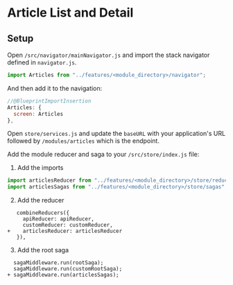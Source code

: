 # Article List and Detail

## Setup

Open `/src/navigator/mainNavigator.js` and import the stack navigator defined in `navigator.js`.

```javascript
import Articles from "../features/<module_directory>/navigator";
```

And then add it to the navigation:

```javascript
//@BlueprintImportInsertion
Articles: {
  screen: Articles
},
```

Open `store/services.js` and update the `baseURL` with your application's URL followed by `/modules/articles` which is the endpoint.

Add the module reducer and saga to your `/src/store/index.js` file:

1. Add the imports

```javascript
import articlesReducer from "../features/<module_directory>/store/reducers";
import articlesSagas from "../features/<module_directory>/store/sagas";
```

2. Add the reducer

```
   combineReducers({
     apiReducer: apiReducer,
     customReducer: customReducer,
+    articlesReducer: articlesReducer
   }),
```

3. Add the root saga

```
  sagaMiddleware.run(rootSaga);
  sagaMiddleware.run(customRootSaga);
+ sagaMiddleware.run(articlesSagas);
```
